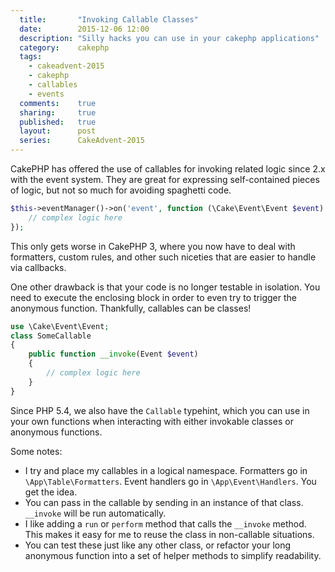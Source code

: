```yaml
---
  title:       "Invoking Callable Classes"
  date:        2015-12-06 12:00
  description: "Silly hacks you can use in your cakephp applications"
  category:    cakephp
  tags:
    - cakeadvent-2015
    - cakephp
    - callables
    - events
  comments:    true
  sharing:     true
  published:   true
  layout:      post
  series:      CakeAdvent-2015
---
```


CakePHP has offered the use of callables for invoking related logic since 2.x with the event system. They are great for expressing self-contained pieces of logic, but not so much for avoiding spaghetti code.

```php
$this->eventManager()->on('event', function (\Cake\Event\Event $event) {
    // complex logic here
});
```

This only gets worse in CakePHP 3, where you now have to deal with formatters, custom rules, and other such niceties that are easier to handle via callbacks.

One other drawback is that your code is no longer testable in isolation. You need to execute the enclosing block in order to even try to trigger the anonymous function. Thankfully, callables can be classes!

```php
use \Cake\Event\Event;
class SomeCallable
{
    public function __invoke(Event $event)
    {
        // complex logic here
    }
}
```

Since PHP 5.4, we also have the `Callable` typehint, which you can use in your own functions when interacting with either invokable classes or anonymous functions.

Some notes:

- I try and place my callables in a logical namespace. Formatters go in `\App\Table\Formatters`. Event handlers go in `\App\Event\Handlers`. You get the idea.
- You can pass in the callable by sending in an instance of that class. `__invoke` will be run automatically.
- I like adding a `run` or `perform` method that calls the `__invoke` method. This makes it easy for me to reuse the class in non-callable situations.
- You can test these just like any other class, or refactor your long anonymous function into a set of helper methods to simplify readability.

